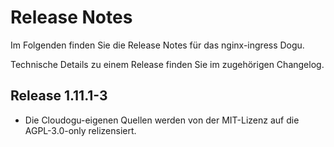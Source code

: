 # Release Notes

Im Folgenden finden Sie die Release Notes für das nginx-ingress Dogu.

Technische Details zu einem Release finden Sie im zugehörigen Changelog.

## Release 1.11.1-3
* Die Cloudogu-eigenen Quellen werden von der MIT-Lizenz auf die AGPL-3.0-only relizensiert.